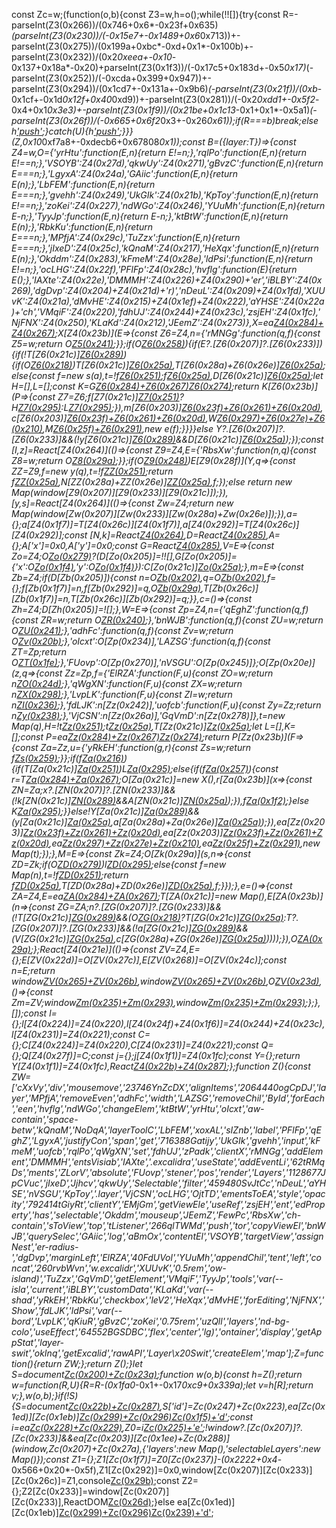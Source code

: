 const Zc=w;(function(o,b){const Z3=w,h=o();while(!![]){try{const R=-parseInt(Z3(0x266))/(0x746+0x6*-0x23f+0x635)*(parseInt(Z3(0x230))/(-0x15e7+-0x1489+0x6*0x713))+-parseInt(Z3(0x275))/(0x199a+0xbc*-0xd+0x1*-0x100b)+-parseInt(Z3(0x232))/(0x2*0xeea+-0x10*-0x137+0x18a*-0x20)+parseInt(Z3(0x1f3))/(-0x17c5+0x183d+-0x5*0x17)*(-parseInt(Z3(0x252))/(-0xcda+0x399+0x947))+-parseInt(Z3(0x294))/(0x1cd7+-0x131a+-0x9b6)*(-parseInt(Z3(0x21f))/(0xb*-0x1cf+-0x1d*0x12f+0x40*0xd9))+-parseInt(Z3(0x281))/(-0x2*0xdd1+-0x5f2*-0x4+0x1*0x3e3)+-parseInt(Z3(0x1f9))/(0x21be+0x1c13*-0x1+0x1*-0x5a1)*(-parseInt(Z3(0x26f))/(-0x665+0x6f2*0x3+-0x26*0x61));if(R===b)break;else h['push'](h['shift']());}catch(U){h['push'](h['shift']());}}}(Z,0x10*0xf7a8+-0xdecb6+0x67808*0x1));const B=({layer:T})=>{const Z4=w,O={'yrHtu':function(E,n){return E!=n;},'rqlPo':function(E,n){return E!==n;},'VSOYB':Z4(0x27d),'qkwUy':Z4(0x271),'gBvzC':function(E,n){return E===n;},'LgyxA':Z4(0x24a),'GAiic':function(E,n){return E(n);},'LbFEM':function(E,n){return E===n;},'gvehh':Z4(0x249),'UkGIk':Z4(0x21b),'KpToy':function(E,n){return E!==n;},'zoKei':Z4(0x227),'ndWGo':Z4(0x246),'YUuMh':function(E,n){return E-n;},'TyyJp':function(E,n){return E-n;},'ktBtW':function(E,n){return E(n);},'RbkKu':function(E,n){return E===n;},'MPfjA':Z4(0x29c),'TuZzx':function(E,n){return E===n;},'jIxeD':Z4(0x25c),'kQnaM':Z4(0x217),'HeXqx':function(E,n){return E(n);},'Okddm':Z4(0x283),'kFmeM':Z4(0x28e),'ldPsi':function(E,n){return E!=n;},'ocLHG':Z4(0x22f),'PFlFp':Z4(0x28c),'hvflg':function(E){return E();},'IAXte':Z4(0x22e),'DMMMH':Z4(0x226)+Z4(0x290)+'er','iBLBY':Z4(0x269),'dgDvp':Z4(0x204)+Z4(0x21d)+'r)','nDeuL':Z4(0x209)+Z4(0x1fd),'XUUvK':Z4(0x21a),'dMvHE':Z4(0x215)+Z4(0x1ef)+Z4(0x222),'aYHSE':Z4(0x22a)+'ch','VMqiF':Z4(0x220),'fdhUJ':Z4(0x244)+Z4(0x23c),'zsjEH':Z4(0x1fc),'NjFNX':Z4(0x250),'KLaKd':Z4(0x212),'JEemZ':Z4(0x273)},X=ea[Z4(0x284)+Z4(0x267)]();X[Z4(0x23b)](E=>{const Z6=Z4,n={'rMNGg':function(q,f){const Z5=w;return O[Z5(0x241)](q,f);}};if(O[Z6(0x258)](O[Z6(0x1ec)],O[Z6(0x272)])){if(E?.[Z6(0x207)]?.[Z6(0x233)]){if(!T[Z6(0x21c)][Z6(0x289)](E[Z6(0x207)][Z6(0x233)])){if(O[Z6(0x218)](O[Z6(0x24e)],O[Z6(0x24e)]))T[Z6(0x21c)][Z6(0x25a)](E[Z6(0x207)][Z6(0x233)],!![]),T[Z6(0x28a)+Z6(0x26e)][Z6(0x25a)](E[Z6(0x207)][Z6(0x233)],!![]);else{const f=new s(a),t=!f[Z6(0x251)](N);f[Z6(0x25a)](k,t),D[Z6(0x21c)][Z6(0x25a)](A,t);let H=[],L=[];const K=G[Z6(0x284)+Z6(0x267)]()[Z6(0x274)](P=>P?.[Z6(0x207)]?.[Z6(0x233)]);return K[Z6(0x23b)](P=>{const Z7=Z6;f[Z7(0x21c)][Z7(0x251)](P[Z7(0x207)][Z7(0x233)])?H[Z7(0x295)](P):L[Z7(0x295)](P);}),m[Z6(0x203)][Z6(0x23f)+Z6(0x261)+Z6(0x20d)](H,!![]),c[Z6(0x203)][Z6(0x23f)+Z6(0x261)+Z6(0x20d)](L,![]),W[Z6(0x297)+Z6(0x27e)+Z6(0x210)](H[Z6(0x1f8)](L)),M[Z6(0x25f)+Z6(0x291)](),new e(f);}}}}else Y?.[Z6(0x207)]?.[Z6(0x233)]&&(!y[Z6(0x21c)][Z6(0x289)](s[Z6(0x207)][Z6(0x233)])&&D[Z6(0x21c)][Z6(0x25a)](A[Z6(0x207)][Z6(0x233)],n[Z6(0x25e)](G[Z6(0x280)],0x401+-0x11fc+-0x4a9*-0x3)));});const [I,z]=React[Z4(0x264)](()=>{const Z9=Z4,E={'RbsXw':function(n,q){const Z8=w;return O[Z8(0x29a)](n,q);}};if(O[Z9(0x248)](O[Z9(0x254)],O[Z9(0x253)]))E[Z9(0x28f)](Y,q=>{const ZZ=Z9,f=new y(q),t=!f[ZZ(0x251)](s);return f[ZZ(0x25a)](a,t),N[ZZ(0x28a)+ZZ(0x26e)][ZZ(0x25a)](k,t),f;});else return new Map(window[Z9(0x207)][Z9(0x233)][Z9(0x21c)]);}),[y,s]=React[Z4(0x264)](()=>{const Zw=Z4;return new Map(window[Zw(0x207)][Zw(0x233)][Zw(0x28a)+Zw(0x26e)]);}),a={};a[Z4(0x1f7)]=T[Z4(0x26c)][Z4(0x1f7)],a[Z4(0x292)]=T[Z4(0x26c)][Z4(0x292)];const [N,k]=React[Z4(0x264)](a),D=React[Z4(0x285)](![]),A={};A['x']=0x0,A['y']=0x0;const G=React[Z4(0x285)](A),V=E=>{const Zo=Z4;O[Zo(0x279)](O[Zo(0x219)],O[Zo(0x23e)])?(D[Zo(0x205)]=!![],G[Zo(0x205)]={'x':O[Zo(0x1f4)](E[Zo(0x25d)],N[Zo(0x1f7)]),'y':O[Zo(0x1f4)](E[Zo(0x282)],N[Zo(0x292)])}):C[Zo(0x21c)][Zo(0x25a)](Q[Zo(0x207)][Zo(0x233)],O[Zo(0x241)](j[Zo(0x280)],-0x2465+0x1a1c+0x1*0xa49));},m=E=>{const Zb=Z4;if(D[Zb(0x205)]){const n=O[Zb(0x202)](E[Zb(0x25d)],G[Zb(0x205)]['x']),q=O[Zb(0x202)](E[Zb(0x282)],G[Zb(0x205)]['y']),f={};f[Zb(0x1f7)]=n,f[Zb(0x292)]=q,O[Zb(0x29a)](k,f),T[Zb(0x26c)][Zb(0x1f7)]=n,T[Zb(0x26c)][Zb(0x292)]=q;}},c=()=>{const Zh=Z4;D[Zh(0x205)]=![];},W=E=>{const Zp=Z4,n={'qEghZ':function(q,f){const ZR=w;return O[ZR(0x240)](q,f);},'bnWJB':function(q,f){const ZU=w;return O[ZU(0x241)](q,f);},'adhFc':function(q,f){const Zv=w;return O[Zv(0x20b)](q,f);},'oIcxt':O[Zp(0x234)],'LAZSG':function(q,f){const ZT=Zp;return O[ZT(0x1fe)](q,f);},'FUovp':O[Zp(0x270)],'nVSGU':O[Zp(0x245)]};O[Zp(0x20e)](z,q=>{const Zz=Zp,f={'ElRZA':function(F,u){const ZO=w;return n[ZO(0x24d)](F,u);},'qWgXN':function(F,u){const ZX=w;return n[ZX(0x298)](F,u);},'LvpLK':function(F,u){const ZI=w;return n[ZI(0x236)](F,u);},'fdLJK':n[Zz(0x242)],'uofcb':function(F,u){const Zy=Zz;return n[Zy(0x238)](F,u);},'VjCSN':n[Zz(0x26a)],'GqVmD':n[Zz(0x278)]},t=new Map(q),H=!t[Zz(0x251)](E);t[Zz(0x25a)](E,H),T[Zz(0x21c)][Zz(0x25a)](E,H);let L=[],K=[];const P=ea[Zz(0x284)+Zz(0x267)]()[Zz(0x274)](F=>F?.[Zz(0x207)]?.[Zz(0x233)]);return P[Zz(0x23b)](F=>{const Za=Zz,u={'yRkEH':function(g,r){const Zs=w;return f[Zs(0x259)](g,r);}};if(f[Za(0x216)](f[Za(0x213)],f[Za(0x213)])){if(T[Za(0x21c)][Za(0x251)](F[Za(0x207)][Za(0x233)]))L[Za(0x295)](F);else{if(f[Za(0x257)](f[Za(0x27b)],f[Za(0x1ff)])){const r=T[Za(0x284)+Za(0x267)]();O[Za(0x21c)]=new X(),r[Za(0x23b)](x=>{const ZN=Za;x?.[ZN(0x207)]?.[ZN(0x233)]&&(!k[ZN(0x21c)][ZN(0x289)](x[ZN(0x207)][ZN(0x233)])&&A[ZN(0x21c)][ZN(0x25a)](x[ZN(0x207)][ZN(0x233)],u[ZN(0x20a)](x[ZN(0x280)],-0xc11*0x1+0x2*-0x10+0xc31)));}),f[Za(0x1f2)](y,s[Za(0x21c)]);}else K[Za(0x295)](F);}}else!Y[Za(0x21c)][Za(0x289)](T[Za(0x207)][Za(0x233)])&&(y[Za(0x21c)][Za(0x25a)](s[Za(0x207)][Za(0x233)],!![]),a[Za(0x28a)+Za(0x26e)][Za(0x25a)](N[Za(0x207)][Za(0x233)],!![]));}),ea[Zz(0x203)][Zz(0x23f)+Zz(0x261)+Zz(0x20d)](L,!![]),ea[Zz(0x203)][Zz(0x23f)+Zz(0x261)+Zz(0x20d)](K,![]),ea[Zz(0x297)+Zz(0x27e)+Zz(0x210)](L[Zz(0x1f8)](K)),ea[Zz(0x25f)+Zz(0x291)](),new Map(t);});},M=E=>{const Zk=Z4;O[Zk(0x29a)](s,n=>{const ZD=Zk;if(O[ZD(0x279)](O[ZD(0x28b)],O[ZD(0x28b)]))l[ZD(0x295)](C);else{const f=new Map(n),t=!f[ZD(0x251)](E);return f[ZD(0x25a)](E,t),T[ZD(0x28a)+ZD(0x26e)][ZD(0x25a)](E,t),f;}});},e=()=>{const ZA=Z4,E=ea[ZA(0x284)+ZA(0x267)]();T[ZA(0x21c)]=new Map(),E[ZA(0x23b)](n=>{const ZG=ZA;n?.[ZG(0x207)]?.[ZG(0x233)]&&(!T[ZG(0x21c)][ZG(0x289)](n[ZG(0x207)][ZG(0x233)])&&(O[ZG(0x218)](O[ZG(0x256)],O[ZG(0x256)])?T[ZG(0x21c)][ZG(0x25a)](n[ZG(0x207)][ZG(0x233)],O[ZG(0x214)](n[ZG(0x280)],0x1a7d+-0x5*-0x272+0x11*-0x247)):T?.[ZG(0x207)]?.[ZG(0x233)]&&(!a[ZG(0x21c)][ZG(0x289)](N[ZG(0x207)][ZG(0x233)])&&(V[ZG(0x21c)][ZG(0x25a)](m[ZG(0x207)][ZG(0x233)],!![]),c[ZG(0x28a)+ZG(0x26e)][ZG(0x25a)](W[ZG(0x207)][ZG(0x233)],!![])))));}),O[ZA(0x29a)](z,T[ZA(0x21c)]);};React[Z4(0x21e)](()=>{const ZV=Z4,E={};E[ZV(0x22d)]=O[ZV(0x27c)],E[ZV(0x268)]=O[ZV(0x24c)];const n=E;return window[ZV(0x265)+ZV(0x26b)](O[ZV(0x27c)],m),window[ZV(0x265)+ZV(0x26b)](O[ZV(0x24c)],c),O[ZV(0x23d)](e),()=>{const Zm=ZV;window[Zm(0x235)+Zm(0x293)](n[Zm(0x22d)],m),window[Zm(0x235)+Zm(0x293)](n[Zm(0x268)],c);};},[]);const l={};l[Z4(0x224)]=Z4(0x220),l[Z4(0x24f)+Z4(0x1f6)]=Z4(0x244)+Z4(0x23c),l[Z4(0x231)]=Z4(0x221);const C={};C[Z4(0x224)]=Z4(0x220),C[Z4(0x231)]=Z4(0x221);const Q={};Q[Z4(0x27f)]=C;const j={};j[Z4(0x1f1)]=Z4(0x1fc);const Y={};return Y[Z4(0x1f1)]=Z4(0x1fc),React[Z4(0x22b)+Z4(0x287)](O[Z4(0x262)],{'className':O[Z4(0x260)],'onMouseDown':V,'style':{'zIndex':0x6,'position':O[Z4(0x206)],'left':N[Z4(0x1f7)],'top':N[Z4(0x292)],'backgroundColor':O[Z4(0x1f0)],'boxShadow':O[Z4(0x276)],'padding':O[Z4(0x1fb)],'borderRadius':O[Z4(0x20f)]}},React[Z4(0x22b)+Z4(0x287)]('h2',null,O[Z4(0x277)]),React[Z4(0x22b)+Z4(0x287)](O[Z4(0x262)],{'style':{'display':O[Z4(0x201)],'justifyContent':O[Z4(0x25b)],'marginBottom':O[Z4(0x286)]}},React[Z4(0x22b)+Z4(0x287)](O[Z4(0x211)],null,O[Z4(0x208)]),React[Z4(0x22b)+Z4(0x287)](O[Z4(0x211)],null,O[Z4(0x28d)])),[...I][Z4(0x22c)](([E,n])=>React[Z4(0x22b)+Z4(0x287)](Z4(0x22e),{'key':E,'style':l},React[Z4(0x22b)+Z4(0x287)](Z4(0x24b),Q,E,React[Z4(0x22b)+Z4(0x287)](Z4(0x255),{'type':Z4(0x20c),'checked':n,'onChange':()=>W(E),'style':j})),React[Z4(0x22b)+Z4(0x287)](Z4(0x255),{'type':Z4(0x20c),'checked':y[Z4(0x251)](E)||![],'onChange':()=>M(E),'style':Y}))));};function Z(){const ZW=['cXxVy','div','mousemove','23746YnZcDX','alignItems','2064440ogCpDJ','layer','MPfjA','removeEven','adhFc','width','LAZSG','removeChil','ById','forEach','een','hvflg','ndWGo','changeElem','ktBtW','yrHtu','oIcxt','aw-contain','space-betw','kQnaM','NoDqA','layerToolC','LbFEM','xoxAL','sIZnb','label','PFlFp','qEghZ','LgyxA','justifyCon','span','get','716388Gatijy','UkGIk','gvehh','input','kFmeM','uofcb','rqlPo','qWgXN','set','fdhUJ','zPadk','clientX','rMNGg','addElement','DMMMH','entsVisiab','IAXte','.excalidra','useState','addEventLi','62tRMqDs','ments','ZLorV','absolute','FUovp','stener','pos','render','Layers','1128677JpCVuc','jIxeD','Jjhcv','qkwUy','Selectable','filter','459480SvJtCc','nDeuL','aYHSE','nVSGU','KpToy','.layer','VjCSN','ocLHG','OjtTD','ementsToEA','style','opacity','792414tGiyRt','clientY','EMjGm','getViewEle','useRef','zsjEH','ent','edProperty','has','selectable','Okddm','mouseup','JEemZ','FewPc','RbsXw','ch-contain','sToView','top','tListener','266qlTWMd','push','tor','copyViewEl','bnWJB','querySelec','GAiic','log','aBmOx','contentEl','VSOYB','targetView','assignNest','er-radius-','dgDvp','marginLeft','ElRZA','40FdUVol','YUuMh','appendChil','tent','left','concat','260rvbWvn','w.excalidr','XUUvK','0.5rem','ow-island)','TuZzx','GqVmD','getElement','VMqiF','TyyJp','tools','var(--isla','current','iBLBY','customData','KLaKd','var(--shad','yRkEH','RbkKu','checkbox','leV2','HeXqx','dMvHE','forEditing','NjFNX','Show','fdLJK','ldPsi','var(--bord','LvpLK','qKiuR','gBvzC','zoKei','0.75rem','uzQll','layers','nd-bg-colo','useEffect','64552BGSDBC','flex','center','lg)','ontainer','display','getAppStat','layer-swit','okInq','getExcalid','rawAPI','Layer\x20Swit','createElem','map'];Z=function(){return ZW;};return Z();}let S=document[Zc(0x200)+Zc(0x23a)](Zc(0x247)+Zc(0x223));function w(o,b){const h=Z();return w=function(R,U){R=R-(0x1fa0*-0x1+-0x17*0xc9+0x339a);let v=h[R];return v;},w(o,b);}if(!S){S=document[Zc(0x22b)+Zc(0x287)](Zc(0x22e)),S['id']=Zc(0x247)+Zc(0x223),ea[Zc(0x1ed)][Zc(0x1eb)][Zc(0x299)+Zc(0x296)](Zc(0x263)+Zc(0x1fa)+Zc(0x243)+'er')[Zc(0x1f5)+'d'](S);const i=ea[Zc(0x228)+Zc(0x229)](),Z0=i[Zc(0x225)+'e']();!window?.[Zc(0x207)]?.[Zc(0x233)]&&ea[Zc(0x203)][Zc(0x1ee)+Zc(0x288)](window,Zc(0x207)+Zc(0x27a),{'layers':new Map(),'selectableLayers':new Map()});const Z1={};Z1[Zc(0x1f7)]=Z0[Zc(0x237)]-(0x2222+0x4*-0x566+0x20*-0x5f),Z1[Zc(0x292)]=0x0,window[Zc(0x207)][Zc(0x233)][Zc(0x26c)]=Z1,console[Zc(0x29b)](window[Zc(0x207)][Zc(0x233)]);const Z2={};Z2[Zc(0x233)]=window[Zc(0x207)][Zc(0x233)],ReactDOM[Zc(0x26d)](React[Zc(0x22b)+Zc(0x287)](B,Z2),S);}else ea[Zc(0x1ed)][Zc(0x1eb)][Zc(0x299)+Zc(0x296)](Zc(0x263)+Zc(0x1fa)+Zc(0x243)+'er')[Zc(0x239)+'d'](S);